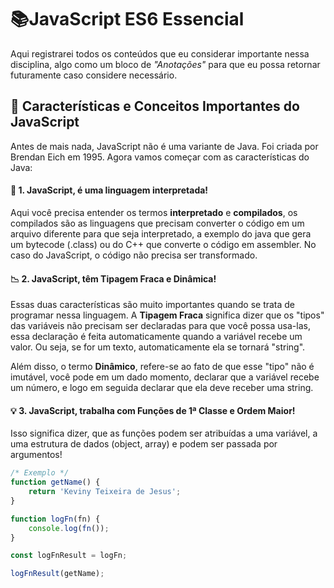 # :books:JavaScript ES6 Essencial



Aqui registrarei todos os conteúdos que eu considerar importante nessa disciplina, algo como um bloco de *"Anotações"* para que eu possa retornar futuramente caso considere necessário.



## :bookmark_tabs: Características e Conceitos Importantes do JavaScript

Antes de mais nada, JavaScript não é uma variante de Java. Foi criada por Brendan Eich em 1995. Agora vamos começar com as características do Java:

#### :bow_and_arrow: 1. JavaScript, é uma linguagem interpretada!

Aqui você precisa entender os termos **interpretado** e **compilados**, os compilados são as linguagens que precisam converter o código em um arquivo diferente para que seja interpretado, a exemplo do java que gera um bytecode (.class) ou do C++ que converte o código em assembler. No caso do JavaScript, o código não precisa ser transformado.

#### :chart_with_downwards_trend: 2. JavaScript, têm Tipagem Fraca e Dinâmica!

Essas duas características são muito importantes quando se trata de programar nessa linguagem. A **Tipagem Fraca** significa dizer que os "tipos" das variáveis não precisam ser declaradas para que você possa usa-las, essa declaração é feita automaticamente quando a variável recebe um valor. Ou seja, se for um texto, automaticamente ela se tornará "string".

Além disso, o termo **Dinâmico**, refere-se ao fato de que esse "tipo" não é imutável, você pode em um dado momento, declarar que a variável recebe um número, e logo em seguida declarar que ela deve receber uma string.

#### :bulb: 3. JavaScript, trabalha com Funções de 1ª Classe e Ordem Maior!

Isso significa dizer, que as funções podem ser atribuídas a uma variável, a uma estrutura de dados (object, array) e podem ser passada por argumentos!

```javascript
/* Exemplo */
function getName() {
    return 'Keviny Teixeira de Jesus';
}

function logFn(fn) {
    console.log(fn());
}

const logFnResult = logFn;

logFnResult(getName);
```
